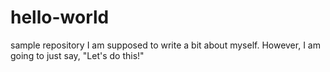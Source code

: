 # hello-world
sample repository
I am supposed to write a bit about myself. However, I am going to just say, "Let's do this!"
